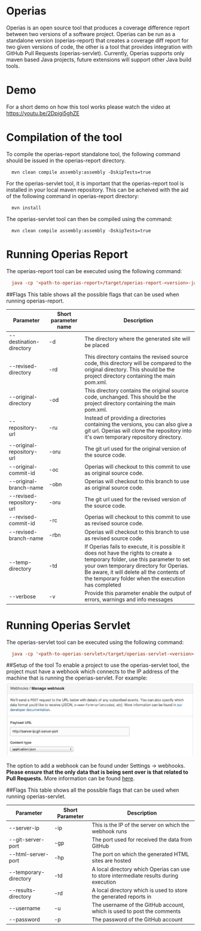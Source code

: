 Operias
=======

Operias is an open source tool that produces a coverage difference report between two versions of a software project. Operias can be run as a standalone version (operias-report) that creates a coverage diff report for two given versions of code, the other is a tool that provides integration with GitHub Pull Requests (operias-servlet). Currently, Operias supports only maven based Java projects, future extensions will support other Java build tools.

Demo
=======
For a short demo on how this tool works please watch the video at https://youtu.be/2Dpigi5ghZE

Compilation of the tool
=======

To compile the operias-report standalone tool, the following command should be issued in the operias-report directory.
```
  mvn clean compile assembly:assembly -DskipTests=true
```

For the operias-servlet tool, it is important that the operias-report tool is installed in your local maven repository. This can be acheived with the aid of the following command in operias-report directory:

```
  mvn install
```

The operias-servlet tool can then be compiled using the command:

```
  mvn clean compile assembly:assembly -DskipTests=true
```

Running Operias Report
=======

The operias-report tool can be executed using the following command:
```ini
  java -cp '<path-to-operias-report>/target/operias-report-<version>-jar-with-dependencies.jar' operias.Main <args>
```

##Flags
This table shows all the possible flags that can be used when running operias-report.

Parameter | Short parameter name | Description | 
----------|----------|-----------|
--destination-directory | -d | The directory where the generated site will be placed
--revised-directory | -rd | This directory contains the revised source code, this directory will be compared to the original directory. This should be the project directory containing the main pom.xml.
--original-directory | -od | This directory contains the original source code, unchanged. This should be the project directory containing the main pom.xml.
--repository-url | -ru | Instead of providing a directories containing the versions, you can also give a git url. Operias will clone the repository into it's own temporary repository directory.
--original-repository-url | -oru | The git url used for the original version of the source code.
--original-commit-id | -oc | Operias will checkout to this commit to use as original source code. 
--original-branch-name | -obn | Operias will checkout to this branch to use as original source code. 
--revised-repository-url | -oru | The git url used for the revised version of the source code.
--revised-commit-id | -rc | Operias will checkout to this commit to use as revised source code.
--revised-branch-name | -rbn | Operias will checkout to this branch to use as revised source code.
--temp-directory | -td | If Operias fails to execute, it is possible it does not have the rights to create a temporary folder, use this parameter to set your own temporary directory for Operias. Be aware, it will delete all the contents of the temporary folder when the execution has completed
--verbose | -v | Provide this parameter enable the output of errors, warnings and info messages


Running Operias Servlet
=======

The operias-servlet tool can be executed using the following command:
```ini
  java -cp '<path-to-operias-servlet>/target/operias-servlet-<version>-jar-with-dependencies.jar' operias.servlet.OperiasServlet <args>
```

##Setup of the tool
To enable a project to use the operias-servlet tool, the project must have a webhook which connects to the IP address of the machine that is running the operias-servlet. For example: 
![webhook image](img/webhook.png)



The option to add a webhook can be found under Settings -> webhooks. **Please ensure that the only data that is being sent over is that related to Pull Requests.** More information can be found [here](https://developer.github.com/webhooks/creating/). 

##Flags
This table shows all the possible flags that can be used when running operias-servlet.

Parameter | Short Parameter | Description |
----------|-----------------|------------|
--server-ip | -ip | This is the IP of the server on which the webhook runs
--git-server-port | -gp | The port used for received the data from GitHub
--html-server-port | -hp | The port on which the generated HTML sites are hosted
--temporary-directory | -td | A local directory which Operias can use to store intermediate results during execution
--results-directory | -rd | A local directory which is used to store the generated reports in
--username | -u | The username of the GitHub account, which is used to post the comments
--password | -p | The password of the GitHub account
